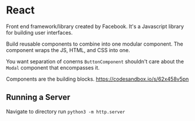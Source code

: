 # React

Front end framework/library created by Facebook. It's a Javascript library for building user interfaces.

Build reusable components to combine into one modular component. The component wraps the JS, HTML, and CSS into one.

You want separation of conerns `ButtonComponent` shouldn't care about the `Modal` component that encompasses it.

Components are the building blocks. https://codesandbox.io/s/62x458v5pn

## Running a Server

Navigate to directory run `python3 -m http.server`